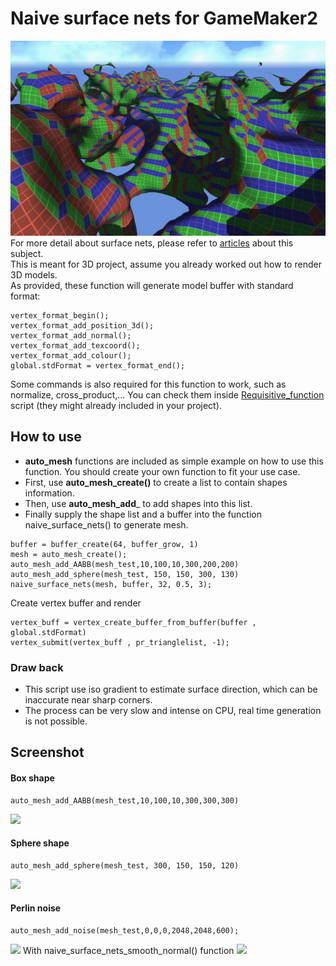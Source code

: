 # Naive surface nets for GameMaker2
![](https://github.com/callmeEthan/Naive_surface_nets_GM2/blob/main/screenshot/Untitled.png?raw=true)
For more detail about surface nets, please refer to [articles](https://cerbion.net/blog/understanding-surface-nets/ "articles") about this subject.  
This is meant for 3D project, assume you already worked out how to render 3D models.  
As provided, these function will generate model buffer with standard format:
```
vertex_format_begin();
vertex_format_add_position_3d();
vertex_format_add_normal();
vertex_format_add_texcoord();
vertex_format_add_colour();
global.stdFormat = vertex_format_end();
```
Some commands is also required for this function to work, such as normalize, cross_product,... You can check them inside [Requisitive_function](https://github.com/callmeEthan/Naive_surface_nets_GM2/blob/main/scripts/Requisitive_function/Requisitive_function.gml "Requisitive_function") script (they might already included in your project).
## How to use
- **auto\_mesh** functions are included as simple example on how to use this function. You should create your own function to fit your use case.
- First, use **auto\_mesh\_create()** to create a list to contain shapes information.
- Then, use **auto\_mesh\_add**_ to add shapes into this list.
- Finally supply the shape list and a buffer into the function naive_surface_nets() to generate mesh.
```
buffer = buffer_create(64, buffer_grow, 1)
mesh = auto_mesh_create();
auto_mesh_add_AABB(mesh_test,10,100,10,300,200,200)
auto_mesh_add_sphere(mesh_test, 150, 150, 300, 130)
naive_surface_nets(mesh, buffer, 32, 0.5, 3);
```
Create vertex buffer and render
```
vertex_buff = vertex_create_buffer_from_buffer(buffer , global.stdFormat)
vertex_submit(vertex_buff , pr_trianglelist, -1);
```
### Draw back
- This script use iso gradient to estimate surface direction, which can be inaccurate near sharp corners.
- The process can be very slow and intense on CPU, real time generation is not possible.
## Screenshot
#### Box shape
```
auto_mesh_add_AABB(mesh_test,10,100,10,300,300,300)
```
![](https://github.com/callmeEthan/Naive_surface_nets_GM2/blob/main/screenshot/box_strip.png?raw=true)
#### Sphere shape
```
auto_mesh_add_sphere(mesh_test, 300, 150, 150, 120)
```
![](https://github.com/callmeEthan/Naive_surface_nets_GM2/blob/main/screenshot/sphere_strip.png?raw=true)
#### Perlin noise
```
auto_mesh_add_noise(mesh_test,0,0,0,2048,2048,600);
```
![](https://github.com/callmeEthan/Naive_surface_nets_GM2/blob/main/screenshot/noise_strip.png?raw=true)
With naive_surface_nets_smooth_normal() function
![](https://github.com/callmeEthan/Naive_surface_nets_GM2/blob/main/screenshot/noise_normalstrip.png?raw=true)
